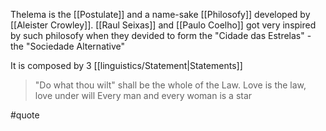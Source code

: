 Thelema is the [[Postulate]] and a name-sake [[Philosofy]] developed by [[Aleister Crowley]]. [[Raul Seixas]] and [[Paulo Coelho]] got very inspired by such philosofy when they devided to form the "Cidade das Estrelas" - the "Sociedade Alternative"

It is composed by 3 [[linguistics/Statement|Statements]]

> "Do what thou wilt" shall be the whole of the Law. 
> Love is the law, love under will
> Every man and every woman is a star

#quote 